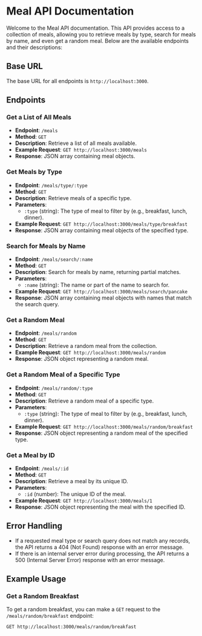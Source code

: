 # Meal API Documentation

Welcome to the Meal API documentation. This API provides access to a collection of meals, allowing you to retrieve meals by type, search for meals by name, and even get a random meal. Below are the available endpoints and their descriptions:

## Base URL

The base URL for all endpoints is `http://localhost:3000`.

## Endpoints
 
### Get a List of All Meals

- **Endpoint**: `/meals`
- **Method**: `GET`
- **Description**: Retrieve a list of all meals available.
- **Example Request**: `GET http://localhost:3000/meals`
- **Response**: JSON array containing meal objects.

### Get Meals by Type

- **Endpoint**: `/meals/type/:type`
- **Method**: `GET`
- **Description**: Retrieve meals of a specific type.
- **Parameters**:
  - `:type` (string): The type of meal to filter by (e.g., breakfast, lunch, dinner).
- **Example Request**: `GET http://localhost:3000/meals/type/breakfast`
- **Response**: JSON array containing meal objects of the specified type.

### Search for Meals by Name

- **Endpoint**: `/meals/search/:name`
- **Method**: `GET`
- **Description**: Search for meals by name, returning partial matches.
- **Parameters**:
  - `:name` (string): The name or part of the name to search for.
- **Example Request**: `GET http://localhost:3000/meals/search/pancake`
- **Response**: JSON array containing meal objects with names that match the search query.

### Get a Random Meal

- **Endpoint**: `/meals/random`
- **Method**: `GET`
- **Description**: Retrieve a random meal from the collection.
- **Example Request**: `GET http://localhost:3000/meals/random`
- **Response**: JSON object representing a random meal.

### Get a Random Meal of a Specific Type

- **Endpoint**: `/meals/random/:type`
- **Method**: `GET`
- **Description**: Retrieve a random meal of a specific type.
- **Parameters**:
  - `:type` (string): The type of meal to filter by (e.g., breakfast, lunch, dinner).
- **Example Request**: `GET http://localhost:3000/meals/random/breakfast`
- **Response**: JSON object representing a random meal of the specified type.

### Get a Meal by ID

- **Endpoint**: `/meals/:id`
- **Method**: `GET`
- **Description**: Retrieve a meal by its unique ID.
- **Parameters**:
  - `:id` (number): The unique ID of the meal.
- **Example Request**: `GET http://localhost:3000/meals/1`
- **Response**: JSON object representing the meal with the specified ID.

## Error Handling

- If a requested meal type or search query does not match any records, the API returns a 404 (Not Found) response with an error message.
- If there is an internal server error during processing, the API returns a 500 (Internal Server Error) response with an error message.

## Example Usage

### Get a Random Breakfast

To get a random breakfast, you can make a `GET` request to the `/meals/random/breakfast` endpoint:

```http
GET http://localhost:3000/meals/random/breakfast
